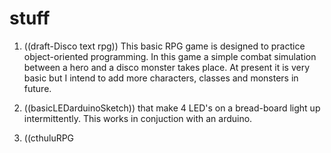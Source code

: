 # stuff
1) ((draft-Disco text rpg))  This basic RPG game is designed to practice object-oriented programming.
In this game a simple combat simulation between a hero and a disco monster takes place.
At present it is very basic but I intend to add more characters, classes and monsters in future.

2) ((basicLEDarduinoSketch)) that make 4 LED's on a bread-board light up intermittently. This works in conjuction with an arduino.

3) ((cthuluRPG
